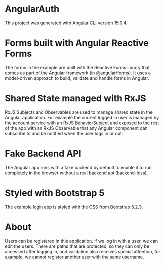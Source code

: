 # AngularAuth
This project was generated with [Angular CLI](https://github.com/angular/angular-cli) version 15.0.4.

# Forms built with Angular Reactive Forms
The forms in the example are built with the Reactive Forms library that comes as part of the Angular framework (in @angular/forms). It uses a model-driven approach to build, validate and handle forms in Angular.

# Shared State managed with RxJS
RxJS Subjects and Observables are used to manage shared state in the Angular application. For example the current logged in user is managed by the account service with an RxJS BehaviorSubject and exposed to the rest of the app with an RxJS Observable that any Angular component can subscribe to and be notified when the user logs in or out.

# Fake Backend API
The Angular app runs with a fake backend by default to enable it to run completely in the browser without a real backend api (backend-less).

# Styled with Bootstrap 5
The example login app is styled with the CSS from Bootstrap 5.2.3.

# About
Users can be registered in this application. if we log in with a user, we can edit the users. There are paths that are protected, so they can only be accessed after logging in, and validation also receives special attention, for example, we cannot register another user with the same username.